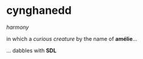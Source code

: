 # cynghanedd
*harmony*

in which a *curious creature* by the name of **amélie**...

... dabbles with **SDL**
